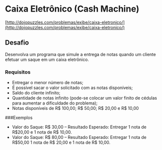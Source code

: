 # Caixa Eletrônico (Cash Machine)

[http://dojopuzzles.com/problemas/exibe/caixa-eletronico/](http://dojopuzzles.com/problemas/exibe/caixa-eletronico/)

## Desafio

Desenvolva um programa que simule a entrega de notas quando um cliente efetuar um saque em um caixa eletrônico. 

### Requisitos

- Entregar o menor número de notas;
- É possível sacar o valor solicitado com as notas disponíveis;
- Saldo do cliente infinito;
- Quantidade de notas infinito (pode-se colocar um valor finito de cédulas para aumentar a dificuldade do problema);
- Notas disponíveis de R\$ 100,00; R\$ 50,00; R\$ 20,00 e R\$ 10,00

###Exemplos

- Valor do Saque: R\$ 30,00 – Resultado Esperado: Entregar 1 nota de R\$20,00 e 1 nota de R\$ 10,00.
- Valor do Saque: R\$ 80,00 – Resultado Esperado: Entregar 1 nota de R\$50,00 1 nota de R\$ 20,00 e 1 nota de R\$ 10,00.

